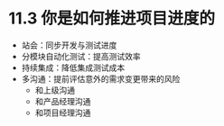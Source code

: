 # 11.3 你是如何推进项目进度的

- 站会：同步开发与测试进度
- 分模块自动化测试：提高测试效率
- 持续集成：降低集成测试成本
- 多沟通：提前评估意外的需求变更带来的风险
	- 和上级沟通
	- 和产品经理沟通
	- 和项目经理沟通